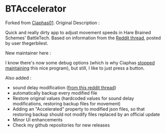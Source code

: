# BTAccelerator

Forked from [Ciaphas01](https://github.com/ciaphas01/BTAccelerator). Original Description :

Quick and really dirty app to adjust movement speeds in Hare Brained Schemes' BattleTech. Based on information from the [Reddit thread](https://www.reddit.com/r/Battletechgame/comments/8f6b3l/psa_how_to_really_speed_movement_up_not_from/), posted by user thegerbilest.

New maintainer here :

I know there's now some debug options (which is why Ciaphas [stopped maintaining](https://www.reddit.com/r/Battletechgame/comments/8f6b3l/psa_how_to_really_speed_movement_up_not_from/dy2hhip) this nice program), but still, I like to just press a button.

Also added :

- sound delay modification ([from this reddit thread](https://www.reddit.com/r/Battletechgame/comments/8f6b3l/psa_how_to_really_speed_movement_up_not_from/))
- automatically backup every modified file
- Restore original values (hardcoded values for sound delay modifications, restoring backup files for movement)
- Adding an "Accelerated" property to modified json files, so that restoring backup should not modify files replaced by an official update
- Minor UI enhancements
- Check my github repositories for new releases 